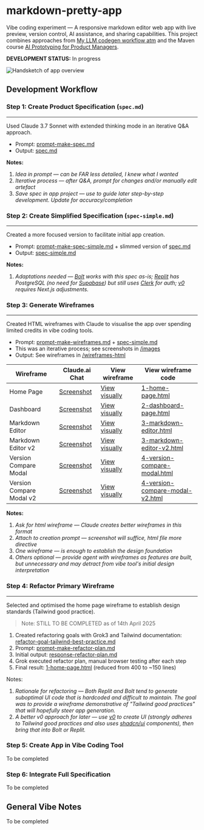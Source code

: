 # markdown-pretty-app
Vibe coding experiment — A responsive markdown editor web app with live preview, version control, AI assistance, and sharing capabilities. This project combines approaches from [My LLM codegen workflow atm](https://harper.blog/2025/02/16/my-llm-codegen-workflow-atm/) and the Maven course [AI Prototyping for Product Managers](https://maven.com/tech-for-product/ai-prototyping-for-product-managers).

**DEVELOPMENT STATUS:** In progress

![Handsketch of app overview](https://michellepace.github.io/markdown-pretty-app/images/00-handsketch-START.jpg)

## Development Workflow

### Step 1: Create Product Specification (`spec.md`)
---
Used Claude 3.7 Sonnet with extended thinking mode in an iterative Q&A approach.

- Prompt: [prompt-make-spec.md](/prompts/01-make-app-spec/prompt-make-spec.md)
- Output: [spec.md](/spec.md)

**Notes:**
1. *Idea in prompt — can be FAR less detailed, I knew what I wanted*
2. *Iterative process — after Q&A, prompt for changes and/or manually edit artefact*
3. *Save spec in app project — use to guide later step-by-step development. Update for accuracy/completion*

### Step 2: Create Simplified Specification (`spec-simple.md`)
---
Created a more focused version to facilitate initial app creation.

- Prompt: [prompt-make-spec-simple.md](/prompts/01-make-app-spec/prompt-make-spec-simple.md) + slimmed version of [spec.md](/spec.md)
- Output: [spec-simple.md](/spec-simple.md)

**Notes:**
1. *Adaptations needed — [Bolt](https://bolt.new/) works with this spec as-is; [Replit](https://replit.com/ai) has PostgreSQL (no need for [Supabase](https://supabase.com/)) but still uses [Clerk](https://clerk.com/) for auth; [v0](https://v0.dev/) requires Next.js adjustments.*

### Step 3: Generate Wireframes
---
Created HTML wireframes with Claude to visualise the app over spending limited credits in vibe coding tools.

- Prompt: [prompt-make-wireframes.md](/prompts/02-make-wireframes/prompt-make-wireframes.md) + [spec-simple.md](/spec-simple.md)
- This was an iterative process; see screenshots in [/images](/images/)
- Output: See wireframes in [/wireframes-html](/wireframes-html/)

| Wireframe | Claude.ai Chat | View wireframe | View wireframe code |
|-----------|-----------|----------------|-----------|
| Home Page | [Screenshot](https://michellepace.github.io/markdown-pretty-app/images/1-home-page.jpg) | [View visually](https://michellepace.github.io/markdown-pretty-app/wireframes-html/1-home-page.html) | [1-home-page.html](/wireframes-html/1-home-page.html) |
| Dashboard | [Screenshot](https://michellepace.github.io/markdown-pretty-app/images/2-dashboard-page.jpg) | [View visually](https://michellepace.github.io/markdown-pretty-app/wireframes-html/2-dashboard-page.html) | [2-dashboard-page.html](/wireframes-html/2-dashboard-page.html) |
| Markdown Editor | [Screenshot](https://michellepace.github.io/markdown-pretty-app/images/3-markdown-editor.jpg) | [View visually](https://michellepace.github.io/markdown-pretty-app/wireframes-html/3-markdown-editor.html) | [3-markdown-editor.html](/wireframes-html/3-markdown-editor.html) |
| Markdown Editor v2 | [Screenshot](https://michellepace.github.io/markdown-pretty-app/images/3-markdown-editor-v2.jpg) | [View visually](https://michellepace.github.io/markdown-pretty-app/wireframes-html/3-markdown-editor-v2.html) | [3-markdown-editor-v2.html](/wireframes-html/3-markdown-editor-v2.html) |
| Version Compare Modal | [Screenshot](https://michellepace.github.io/markdown-pretty-app/images/4-version-compare-modal.jpg) | [View visually](https://michellepace.github.io/markdown-pretty-app/wireframes-html/4-version-compare-modal.html) | [4-version-compare-modal.html](/wireframes-html/4-version-compare-modal.html) |
| Version Compare Modal v2 | [Screenshot](https://michellepace.github.io/markdown-pretty-app/images/4-version-compare-modal-v2.jpg) | [View visually](https://michellepace.github.io/markdown-pretty-app/wireframes-html/4-version-compare-modal-v2.html) | [4-version-compare-modal-v2.html](/wireframes-html/4-version-compare-modal-v2.html) |

**Notes:**
1. *Ask for html wireframe — Claude creates better wireframes in this format*
2. *Attach to creation prompt — screenshot will suffice, html file more directive*
3. *One wireframe — is enough to establish the design foundation*
4. *Others optional — provide agent with wireframes as features are built, but unnecessary and may detract from vibe tool's initial design interpretation*

### Step 4: Refactor Primary Wireframe
---
Selected and optimised the home page wireframe to establish design standards (Tailwind good practice).

> Note: STILL TO BE COMPLETED as of 14th April 2025

1. Created refactoring goals with Grok3 and Tailwind documentation: [refactor-goal-tailwind-best-practice.md](/prompts/03-refactor-wireframe-home-page/refactor-goal-tailwind-best-practice.md)
2. Prompt: [prompt-make-refactor-plan.md](/prompts/03-refactor-wireframe-home-page/prompt-make-refactor-plan.md)
3. Initial output: [response-refactor-plan.md](/prompts/03-refactor-wireframe-home-page/response-refactor-plan.md)
4. Grok executed refactor plan, manual browser testing after each step
5. Final result: [1-home-page.html](/wireframes-html/1-home-page.html) (reduced from 400 to ~150 lines)

Notes:
1. *Rationale for refactoring — Both Replit and Bolt tend to generate suboptimal UI code that is hardcoded and difficult to maintain. The goal was to provide a wireframe demonstrative of "Tailwind good practices" that will *hopefully* steer app generation.*
2. *A better v0 approach for later — use [v0](https://v0.dev/) to create UI (strongly adheres to Tailwind good practices and also uses [shadcn/ui](https://ui.shadcn.com/) components), then bring that into Bolt or Replit.*

### Step 5: Create App in Vibe Coding Tool
To be completed

### Step 6: Integrate Full Specification
To be completed

## General Vibe Notes
To be completed